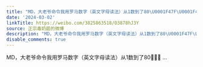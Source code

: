 ```yaml
---
title: "MD，大老爷命令我用罗马数字（英文字母读法）从1数到了80\U0001F47F\U0001F47F\U0001F47F"
date: '2024-03-02'
linkTitle: https://weibo.com/3825863518/O3878hJ3Y
source: 正宗毒奶菇的微博
description: "MD，大老爷命令我用罗马数字（英文字母读法）从1数到了80\U0001F47F\U0001F47F\U0001F47F  ..."
disable_comments: true
---
```

MD，大老爷命令我用罗马数字（英文字母读法）从1数到了80👿👿👿  ...
